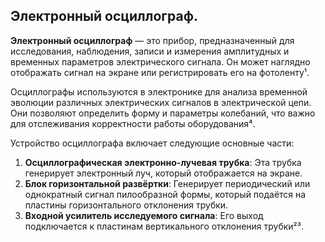 ## Электронный осциллограф. 

**Электронный осциллограф** — это прибор, предназначенный для исследования, наблюдения, записи и измерения амплитудных и временных параметров электрического сигнала. Он может наглядно отображать сигнал на экране или регистрировать его на фотоленту¹. 

Осциллографы используются в электронике для анализа временной эволюции различных электрических сигналов в электрической цепи. Они позволяют определить форму и параметры колебаний, что важно для отслеживания корректности работы оборудования⁴. 

Устройство осциллографа включает следующие основные части:
1. **Осциллографическая электронно-лучевая трубка**: Эта трубка генерирует электронный луч, который отображается на экране.
2. **Блок горизонтальной развёртки**: Генерирует периодический или однократный сигнал пилообразной формы, который подаётся на пластины горизонтального отклонения трубки.
3. **Входной усилитель исследуемого сигнала**: Его выход подключается к пластинам вертикального отклонения трубки²³.
